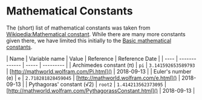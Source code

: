 # Mathematical Constants
The (short) list of mathematical constants was taken from [Wikipedia:Mathematical constant](https://en.wikipedia.org/wiki/Mathematical_constant). While there are many more constants given there, we have limited this initially to the [Basic mathematical constants](https://en.wikipedia.org/wiki/Mathematical_constant#Basic_mathematical_constants).

  | Name                      | Variable name | Value               | Reference                                                 | Reference Date | 
  | ----                      | ------------- | -----               | ---------                                                 | 
  | Archimedes constant (π)   | `pi`          | `3.141592653589793` | [http://mathworld.wolfram.com/Pi.html]()                  | 2018-09-13     | 
  | Euler's number (e)        | `e`           | `2.718281828459045` | [http://mathworld.wolfram.com/e.html]()                   | 2018-09-13     | 
  | Pythagoras' constant (√2) | `root2`       | `1.414213562373095` | [http://mathworld.wolfram.com/PythagorassConstant.html]() | 2018-09-13     | 


